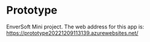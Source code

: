 # Prototype
EnverSoft Mini project. The web address for this app is:  https://prototype20221209113139.azurewebsites.net/ 
